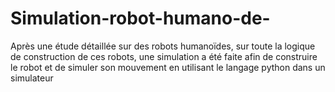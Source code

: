 # Simulation-robot-humano-de-
Après une étude détaillée sur des robots humanoïdes, sur toute la logique de construction de ces robots, une simulation a été faite afin de construire le robot et de simuler son mouvement en utilisant le langage python dans un simulateur
